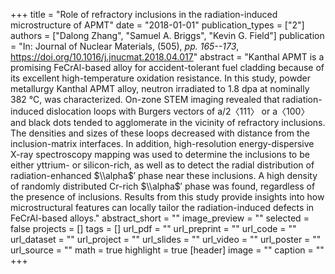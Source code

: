 +++
title = "Role of refractory inclusions in the radiation-induced microstructure of APMT"
date = "2018-01-01"
publication_types = ["2"]
authors = ["Dalong Zhang", "Samuel A. Briggs", "Kevin G. Field"]
publication = "In: Journal of Nuclear Materials, (505), _pp. 165--173_, https://doi.org/10.1016/j.jnucmat.2018.04.017"
abstract = "Kanthal APMT is a promising FeCrAl-based alloy for accident-tolerant fuel cladding because of its excellent high-temperature oxidation resistance. In this study, powder metallurgy Kanthal APMT alloy, neutron irradiated to 1.8 dpa at nominally 382 °C, was characterized. On-zone STEM imaging revealed that radiation-induced dislocation loops with Burgers vectors of a/2〈111〉 or a〈100〉 and black dots tended to agglomerate in the vicinity of refractory inclusions. The densities and sizes of these loops decreased with distance from the inclusion-matrix interfaces. In addition, high-resolution energy-dispersive X-ray spectroscopy mapping was used to determine the inclusions to be either yttrium- or silicon-rich, as well as to detect the radial distribution of radiation-enhanced $\\alpha$′ phase near these inclusions. A high density of randomly distributed Cr-rich $\\alpha$′ phase was found, regardless of the presence of inclusions. Results from this study provide insights into how microstructural features can locally tailor the radiation-induced defects in FeCrAl-based alloys."
abstract_short = ""
image_preview = ""
selected = false
projects = []
tags = []
url_pdf = ""
url_preprint = ""
url_code = ""
url_dataset = ""
url_project = ""
url_slides = ""
url_video = ""
url_poster = ""
url_source = ""
math = true
highlight = true
[header]
image = ""
caption = ""
+++
